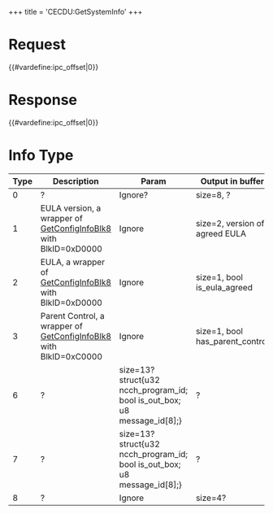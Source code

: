 +++
title = 'CECDU:GetSystemInfo'
+++

# Request

{{#vardefine:ipc_offset\|0}}

# Response

{{#vardefine:ipc_offset\|0}}

# Info Type

| Type | Description                                                                                            | Param                                                                      | Output in buffer                |
|------|--------------------------------------------------------------------------------------------------------|----------------------------------------------------------------------------|---------------------------------|
| 0    | ?                                                                                                      | Ignore?                                                                    | size=8, ?                       |
| 1    | EULA version, a wrapper of [GetConfigInfoBlk8](CfgS:GetConfigInfoBlk8 "wikilink") with BlkID=0xD0000   | Ignore                                                                     | size=2, version of agreed EULA  |
| 2    | EULA, a wrapper of [GetConfigInfoBlk8](CfgS:GetConfigInfoBlk8 "wikilink") with BlkID=0xD0000           | Ignore                                                                     | size=1, bool is_eula_agreed     |
| 3    | Parent Control, a wrapper of [GetConfigInfoBlk8](CfgS:GetConfigInfoBlk8 "wikilink") with BlkID=0xC0000 | Ignore                                                                     | size=1, bool has_parent_control |
| 6    | ?                                                                                                      | size=13? struct{u32 ncch_program_id; bool is_out_box; u8 message_id\[8\];} | ?                               |
| 7    | ?                                                                                                      | size=13? struct{u32 ncch_program_id; bool is_out_box; u8 message_id\[8\];} | ?                               |
| 8    | ?                                                                                                      | Ignore                                                                     | size=4?                         |

